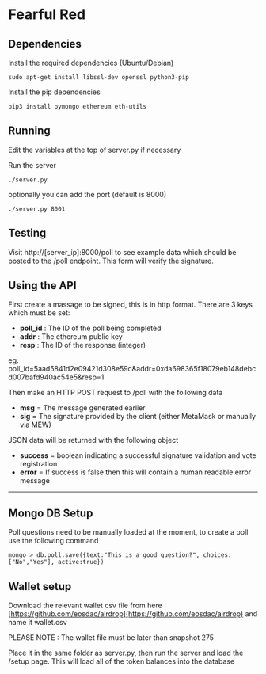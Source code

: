 # Fearful Red

## Dependencies

Install the required dependencies (Ubuntu/Debian)

    sudo apt-get install libssl-dev openssl python3-pip

Install the pip dependencies

    pip3 install pymongo ethereum eth-utils

## Running

Edit the variables at the top of server.py if necessary

Run the server

    ./server.py

optionally you can add the port (default is 8000)

    ./server.py 8001

## Testing

Visit http://[server_ip]:8000/poll to see example data which should be posted to the /poll endpoint.  This form will verify the signature.

## Using the API

First create a massage to be signed, this is in http format.  There are 3 keys which must be set:

* **poll_id** : The ID of the poll being completed
* **addr** : The ethereum public key
* **resp** : The ID of the response (integer)

eg.
poll_id=5aad5841d2e09421d308e59c&addr=0xda698365f18079eb148debcd007bafd940ac54e5&resp=1

Then make an HTTP POST request to /poll with the following data

* **msg** = The message generated earlier
* **sig** = The signature provided by the client (either MetaMask or manually via MEW)

JSON data will be returned with the following object

* **success** = boolean indicating a successful signature validation and vote registration
* **error** = If success is false then this will contain a human readable error message

---

## Mongo DB Setup

Poll questions need to be manually loaded at the moment, to create a poll use the following command

    mongo > db.poll.save({text:"This is a good question?", choices:["No","Yes"], active:true})

## Wallet setup

Download the relevant wallet csv file from here [https://github.com/eosdac/airdrop](https://github.com/eosdac/airdrop) and name it wallet.csv

PLEASE NOTE : The wallet file must be later than snapshot 275

Place it in the same folder as server.py, then run the server and load the /setup page.  This will load all of the token balances into the database

